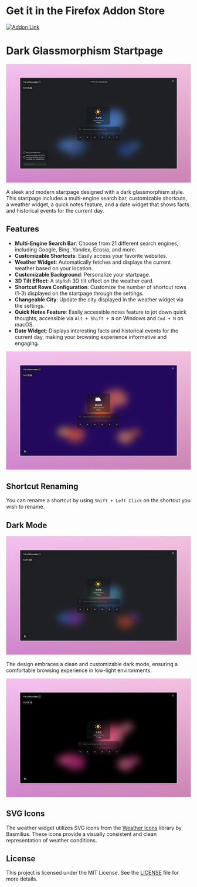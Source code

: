 # Get it in the Firefox Addon Store

[![Addon Link](https://img.shields.io/badge/Get%20the%20Addon-Firefox-brightgreen)](https://addons.mozilla.org/de/firefox/addon/new-browsertab/)

# Dark Glassmorphism Startpage

![Startpage Design](image1.jpeg)

A sleek and modern startpage designed with a dark glassmorphism style. This startpage includes a multi-engine search bar, customizable shortcuts, a weather widget, a quick notes feature, and a date widget that shows facts and historical events for the current day.

## Features

- **Multi-Engine Search Bar**: Choose from 21 different search engines, including Google, Bing, Yandex, Ecosia, and more.
- **Customizable Shortcuts**: Easily access your favorite websites.
- **Weather Widget**: Automatically fetches and displays the current weather based on your location.
- **Customizable Background**: Personalize your startpage.
- **3D Tilt Effect**: A stylish 3D tilt effect on the weather card.
- **Shortcut Rows Configuration**: Customize the number of shortcut rows (1-3) displayed on the startpage through the settings.
- **Changeable City**: Update the city displayed in the weather widget via the settings.
- **Quick Notes Feature**: Easily accessible notes feature to jot down quick thoughts, accessible via `Alt + Shift + N` on Windows and `Cmd + N` on macOS.
- **Date Widget**: Displays interesting facts and historical events for the current day, making your browsing experience informative and engaging.

![3D Tilt Effect](image2.jpeg)

## Shortcut Renaming

You can rename a shortcut by using `Shift + Left Click` on the shortcut you wish to rename.

## Dark Mode

![Dark Mode Design](image3.jpeg)

The design embraces a clean and customizable dark mode, ensuring a comfortable browsing experience in low-light environments.

![Additional Preview](image4.jpeg)

## SVG Icons

The weather widget utilizes SVG icons from the [Weather Icons](https://github.com/basmilius/weather-icons) library by Basmilius. These icons provide a visually consistent and clean representation of weather conditions.

## License

This project is licensed under the MIT License. See the [LICENSE](LICENSE) file for more details.
